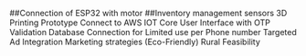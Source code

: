 ##Connection of ESP32 with motor
##Inventory management sensors
3D Printing Prototype
Connect to AWS IOT Core
User Interface with OTP Validation 
Database Connection for Limited use per Phone number 
Targeted Ad Integration
Marketing strategies (Eco-Friendly)
Rural Feasibility
